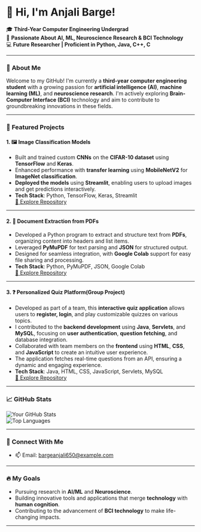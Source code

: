 # 👋 Hi, I'm Anjali Barge!

🎓 **Third-Year Computer Engineering Undergrad**  
🌱 **Passionate About AI, ML, Neuroscience Research & BCI Technology**  
💻 **Future Researcher | Proficient in Python, Java, C++, C**  

---

### 🌱 **About Me**

Welcome to my GitHub! I'm currently a **third-year computer engineering student** with a growing passion for **artificial intelligence (AI)**, **machine learning (ML)**, and **neuroscience research**. I'm actively exploring **Brain-Computer Interface (BCI)** technology and aim to contribute to groundbreaking innovations in these fields.

---

### 🚀 **Featured Projects**

#### 1. 🖼️ **Image Classification Models**
- Built and trained custom **CNNs** on the **CIFAR-10 dataset** using **TensorFlow** and **Keras**.
- Enhanced performance with **transfer learning** using **MobileNetV2** for **ImageNet classification**.
- **Deployed the models** using **Streamlit**, enabling users to upload images and get predictions interactively.  
- **Tech Stack**: Python, TensorFlow, Keras, Streamlit  
[🔗 Explore Repository](https://github.com/AB2511/AnjaliBarge-Aicte-Image-Classificatio-ML-Model)

---

#### 2. 📄 **Document Extraction from PDFs**
- Developed a Python program to extract and structure text from **PDFs**, organizing content into headers and list items.
- Leveraged **PyMuPDF** for text parsing and **JSON** for structured output.
- Designed for seamless integration, with **Google Colab** support for easy file sharing and processing.  
- **Tech Stack**: Python, PyMuPDF, JSON, Google Colab  
[🔗 Explore Repository](https://github.com/AB2511/Document-Extraction-from-PDFs)

---

#### 3. ❓ **Personalized Quiz Platform**(Group Project)
- Developed as part of a team, this **interactive quiz application** allows users to **register, login**, and play customizable quizzes on various topics.
- I contributed to the **backend development** using **Java**, **Servlets**, and **MySQL**, focusing on **user authentication**, **question fetching**, and database integration.
- Collaborated with team members on the **frontend** using **HTML**, **CSS**, and **JavaScript** to create an intuitive user experience.
- The application fetches real-time questions from an API, ensuring a dynamic and engaging experience.
- **Tech Stack**: Java, HTML, CSS, JavaScript, Servlets, MySQL   
[🔗 Explore Repository](https://github.com/AB2511/infinitryout)

---

### 📈 **GitHub Stats**

![Your GitHub Stats](https://github-readme-stats.vercel.app/api?username=AB2511&show_icons=true&theme=radical
)  
![Top Languages](https://github-readme-stats.vercel.app/api/top-langs/?username=AB2511&layout=compact&theme=radical)

---

### 🤝 **Connect With Me**

- 📫 Email: [bargeanjali650@example.com](mailto:bargeanjali650@example.com)

---

### 🔥 **My Goals**
- Pursuing research in **AI/ML** and **Neuroscience**.  
- Building innovative tools and applications that merge **technology** with **human cognition**.  
- Contributing to the advancement of **BCI technology** to make life-changing impacts.

---

